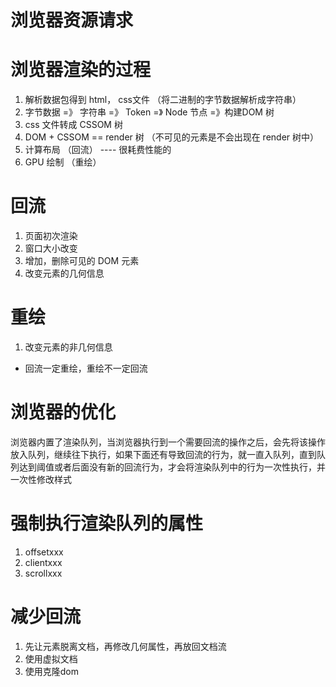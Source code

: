 # 浏览器资源请求

# 浏览器渲染的过程
1. 解析数据包得到 html， css文件  （将二进制的字节数据解析成字符串）
2. 字节数据 =》 字符串 =》 Token =》 Node 节点 =》构建DOM 树
3. css 文件转成 CSSOM 树
4. DOM + CSSOM == render 树 （不可见的元素是不会出现在 render 树中）
5. 计算布局 （回流） ----  很耗费性能的
6. GPU 绘制  （重绘）

# 回流
1. 页面初次渲染
2. 窗口大小改变
3. 增加，删除可见的 DOM 元素
4. 改变元素的几何信息

# 重绘
1. 改变元素的非几何信息


- 回流一定重绘，重绘不一定回流


# 浏览器的优化
浏览器内置了渲染队列，当浏览器执行到一个需要回流的操作之后，会先将该操作放入队列，继续往下执行，如果下面还有导致回流的行为，就一直入队列，直到队列达到阈值或者后面没有新的回流行为，才会将渲染队列中的行为一次性执行，并一次性修改样式

# 强制执行渲染队列的属性
1. offsetxxx
2. clientxxx
3. scrollxxx

# 减少回流
1. 先让元素脱离文档，再修改几何属性，再放回文档流
2. 使用虚拟文档
3. 使用克隆dom